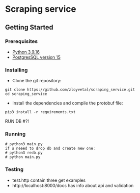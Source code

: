 # Scraping service


## Getting Started

### Prerequisites

* [Python 3.9.16](https://www.python.org/downloads/release/python-3916/)
* [PostgresSQL version 15](https://www.postgresql.org/download/)

### Installing

* Clone the git repository:

```
git clone https://github.com/zloyvetal/scraping_service.git
cd scraping_service
```

* Install the dependencies and compile the protobuf file:

```
pip3 install -r requirements.txt
```

RUN DB #?! 

### Running

```
# python3 main.py
if u neeed to drop db and create new one:
# python3 redb.py
# python main.py
```

### Testing

* test.http contain three get examples
* http://localhost:8000/docs has info about api and validation
